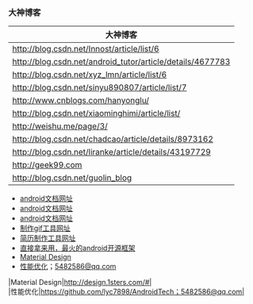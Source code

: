 ### 大神博客

|大神博客|
|------|
|http://blog.csdn.net/Innost/article/list/6|
|http://blog.csdn.net/android_tutor/article/details/4677783|
|http://blog.csdn.net/xyz_lmn/article/list/6|
|http://blog.csdn.net/sinyu890807/article/list/7|
|http://www.cnblogs.com/hanyonglu/|
|http://blog.csdn.net/xiaominghimi/article/list/|
|http://weishu.me/page/3/|
|http://blog.csdn.net/chadcao/article/details/8973162|
|http://blog.csdn.net/liranke/article/details/43197729|
|http://geek99.com|
|http://blog.csdn.net/guolin_blog|            

+ [android文档网址](http://www.androiddevtools.cn/)
+ [android文档网址](http://www.android-doc.com)
+ [android文档网址](https://www.jetbrains.com)
+ [制作gif工具网址](https://makeagif.com)
+ [简历制作工具网址](https://makeagif.com)
+ [直接拿来用，最火的android开源框架](https://www.csdn.net/article/2013-05-03/2815127-Android-open-source-projects)
+ [Material Design](http://design.1sters.com/#)
+ [性能优化](https://github.com/lyc7898/AndroidTech)；5482586@qq.com

|Material Design|http://design.1sters.com/#|         
|性能优化|https://github.com/lyc7898/AndroidTech；5482586@qq.com|

